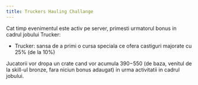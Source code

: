 ```yaml
---
title: Truckers Hauling Challange
---
```


Cat timp evenimentul este activ pe server, primesti urmatorul bonus in cadrul jobului Trucker:

- Trucker: sansa de a primi o cursa speciala ce ofera castiguri majorate cu 25% (de la 10%)

Jucatorii vor dropa un crate cand vor acumula $390-$550 (de baza, venitul de la skill-ul bronze, fara niciun bonus adaugat) in urma activitatii in cadrul jobului.
